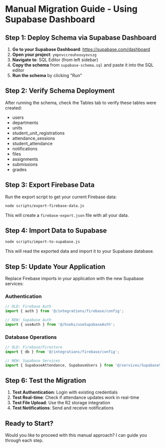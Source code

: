 # Manual Migration Guide - Using Supabase Dashboard

## Step 1: Deploy Schema via Supabase Dashboard

1. **Go to your Supabase Dashboard**: https://supabase.com/dashboard
2. **Open your project**: `ympnvccreuhxouyovszg`
3. **Navigate to**: SQL Editor (from left sidebar)
4. **Copy the schema** from `supabase-schema.sql` and paste it into the SQL editor
5. **Run the schema** by clicking "Run"

## Step 2: Verify Schema Deployment

After running the schema, check the Tables tab to verify these tables were created:
- users
- departments  
- units
- student_unit_registrations
- attendance_sessions
- student_attendance
- notifications
- files
- assignments
- submissions
- grades

## Step 3: Export Firebase Data

Run the export script to get your current Firebase data:

```bash
node scripts/export-firebase-data.js
```

This will create a `firebase-export.json` file with all your data.

## Step 4: Import Data to Supabase

```bash
node scripts/import-to-supabase.js
```

This will read the exported data and import it to your Supabase database.

## Step 5: Update Your Application

Replace Firebase imports in your application with the new Supabase services:

### Authentication
```typescript
// OLD: Firebase Auth
import { auth } from '@/integrations/firebase/config';

// NEW: Supabase Auth
import { useAuth } from '@/hooks/useSupabaseAuth';
```

### Database Operations
```typescript
// OLD: Firebase/Firestore
import { db } from '@/integrations/firebase/config';

// NEW: Supabase Services
import { SupabaseAttendance, SupabaseUsers } from '@/services/SupabaseService';
```

## Step 6: Test the Migration

1. **Test Authentication**: Login with existing credentials
2. **Test Real-time**: Check if attendance updates work in real-time
3. **Test File Upload**: Use the R2 storage integration
4. **Test Notifications**: Send and receive notifications

## Ready to Start?

Would you like to proceed with this manual approach? I can guide you through each step.
